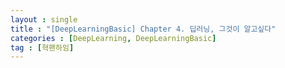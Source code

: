 ```yaml
---
layout : single
title : "[DeepLearningBasic] Chapter 4. 딥러닝, 그것이 알고싶다"
categories : [DeepLearning, DeepLearningBasic]
tag : [혁팬하임]
---
```


